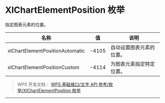 # XlChartElementPosition 枚举

指定图表元素的位置。

| 名称                            | 值    | 说明                     |
|---------------------------------|-------|--------------------------|
| xlChartElementPositionAutomatic | -4105 | 自动设置图表元素的位置。 |
| xlChartElementPositionCustom    | -4114 | 为图表元素指定特定位置。 |

> WPS 开发文档： [WPS 基础接口/文字 API 参考/枚举/XlChartElementPosition 枚举](https://qn.cache.wpscdn.cn/encs/doc/office_v19/topics/WPS%20%E5%9F%BA%E7%A1%80%E6%8E%A5%E5%8F%A3/%E6%96%87%E5%AD%97%20API%20%E5%8F%82%E8%80%83/%E6%9E%9A%E4%B8%BE/XlChartElementPosition%20%E6%9E%9A%E4%B8%BE.html)

------------------------------------------------------------------------
